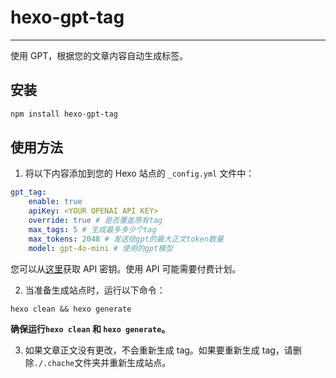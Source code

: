 # hexo-gpt-tag

---

使用 GPT，根据您的文章内容自动生成标签。

## 安装

```bash
npm install hexo-gpt-tag
```

## 使用方法

1.  将以下内容添加到您的 Hexo 站点的 `_config.yml` 文件中：

```yaml
gpt_tag:
    enable: true
    apiKey: <YOUR OPENAI API KEY>
    override: true # 是否覆盖原有tag
    max_tags: 5 # 生成最多多少个tag
    max_tokens: 2048 # 发送给gpt的最大正文token数量
    model: gpt-4o-mini # 使用的gpt模型
```

您可以从[这里](https://platform.openai.com/account/api-keys)获取 API 密钥。使用 API 可能需要付费计划。

2.  当准备生成站点时，运行以下命令：

`hexo clean && hexo generate`

**确保运行`hexo clean` 和 `hexo generate`。**

3. 如果文章正文没有更改，不会重新生成 tag。如果要重新生成 tag，请删除`./.chache`文件夹并重新生成站点。
